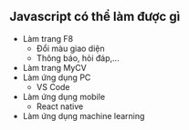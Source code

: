 ## Javascript có thể làm được gì
- Làm trang F8
    - Đổi màu giao diện
    - Thông báo, hỏi đáp,...
- Làm trang MyCV
- Làm ứng dụng PC
    - VS Code
- Làm ứng dụng mobile
    - React native
- Làm ứng dụng machine learning